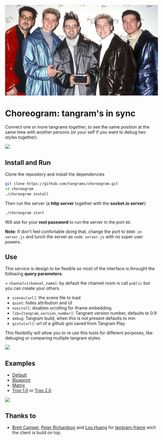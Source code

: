 ![](imgs/nsync.jpg)

# Choreogram: tangram's in sync

Connect one or more tangrams together, to see the same position at the same time with another persons (or your self if you want to debug two styles together).

![](imgs/01.gif) 

## Install and Run

Clone the repository and install the dependencies

```bash
git clone https://github.com/tangrams/choreogram.git
cd choreogram
./choreogram install
```

Then run the server (a **http server** together with the **socket.io server**):

```bash
./choreogram start
```

Will ask for your **root password** to run the server in the port `80`. 

**Note**: If don't feel confortable doing that, change the port to `8080 in` ```server.js``` and lunch the server as `node server.js` with no super user powers.

## Use

This service is design to be flexible so most of the interface is throught the following **query parameters**:

= `channel=[channel_name]`: by default the channel room is call `public` but you can create your others.
- `scene=[url]`: the scene file to load
- `quiet`: hides attribution and UI
- `noscroll`: disables scrolling for iframe embedding
- `lib=[tangram_version_number]`: Tangram version number, defaults to 0.9
- `debug`: Tangram build, when this is not present defaults to min
- `gist=[url]`: url of a github gist saved from Tangram Play

This flexibility will allow you to re use this tools for different porposes, like debuging or comparing multiple tangram styles.

![](imgs/02.gif)

## Examples

* [Default](http://54.209.68.133/)
* [Blueprint](http://54.209.68.133/?scene=https://raw.githubusercontent.com/tangrams/tangram-sandbox/gh-pages/styles/blueprint.yaml)
* [Matrix](http://54.209.68.133/?scene=https://raw.githubusercontent.com/tangrams/tangram-sandbox/gh-pages/styles/matrix.yaml)
* [Tron 1.0](http://54.209.68.133/?scene=https://raw.githubusercontent.com/tangrams/tangram-sandbox/gh-pages/styles/tron.yaml) or [Tron 2.0](http://54.209.68.133/?scene=https://tangrams.github.io/tron/tron.yaml)

![](imgs/00.gif)

## Thanks to

* [Brett Camper](https://twitter.com/professorlemeza), [Peter Richardson](https://twitter.com/meetar) and [Lou Huang](https://twitter.com/saikofish) for [tangram-frame](https://github.com/tangrams/tangram-frame) wich the client is build on top.


